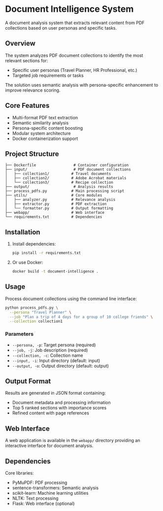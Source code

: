 # Document Intelligence System

A document analysis system that extracts relevant content from PDF collections based on user personas and specific tasks.

## Overview

The system analyzes PDF document collections to identify the most relevant sections for:
- Specific user personas (Travel Planner, HR Professional, etc.)
- Targeted job requirements or tasks

The solution uses semantic analysis with persona-specific enhancement to improve relevance scoring.

## Core Features

- Multi-format PDF text extraction
- Semantic similarity analysis
- Persona-specific content boosting
- Modular system architecture
- Docker containerization support

## Project Structure

```
├── Dockerfile                 # Container configuration  
├── input/                     # PDF document collections
│   ├── collection1/          # Travel documents
│   ├── collection2/          # Adobe Acrobat materials
│   └── collection3/          # Recipe collection
├── output/                    # Analysis results
├── process_pdfs.py           # Main processing script
├── utils/                    # Core modules
│   ├── analyzer.py           # Relevance analysis
│   ├── extractor.py          # PDF extraction
│   └── formatter.py          # Output formatting
├── webapp/                   # Web interface
└── requirements.txt          # Dependencies
```

## Installation

1. Install dependencies:
   ```bash
   pip install -r requirements.txt
   ```

2. Or use Docker:
   ```bash
   docker build -t document-intelligence .
   ```

## Usage

Process document collections using the command line interface:

```bash
python process_pdfs.py \
  --persona "Travel Planner" \
  --job "Plan a trip of 4 days for a group of 10 college friends" \
  --collection collection1
```

### Parameters
- `--persona, -p`: Target persona (required)
- `--job, -j`: Job description (required) 
- `--collection, -c`: Collection name
- `--input, -i`: Input directory (default: input)
- `--output, -o`: Output directory (default: output)

## Output Format

Results are generated in JSON format containing:
- Document metadata and processing information
- Top 5 ranked sections with importance scores
- Refined content with page references

## Web Interface

A web application is available in the `webapp/` directory providing an interactive interface for document analysis.

## Dependencies

Core libraries:
- PyMuPDF: PDF processing
- sentence-transformers: Semantic analysis
- scikit-learn: Machine learning utilities
- NLTK: Text processing
- Flask: Web interface (optional)